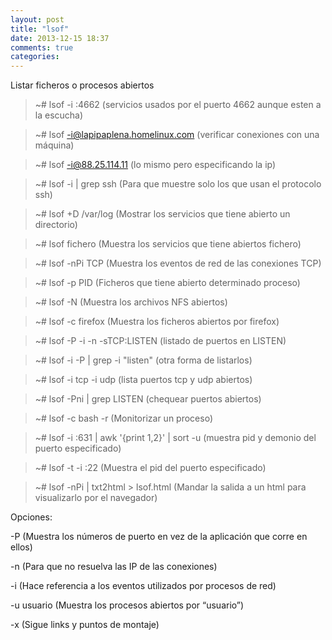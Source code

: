 ```yaml
---
layout: post
title: "lsof"
date: 2013-12-15 18:37
comments: true
categories: 
---
```

Listar ficheros o procesos abiertos

>~# lsof -i :4662  (servicios usados por el puerto 4662 aunque esten a la escucha)

>~# lsof -i@lapipaplena.homelinux.com  (verificar conexiones con una máquina)

>~# lsof -i@88.25.114.11   (lo mismo pero especificando la ip)

>~# lsof -i | grep ssh  (Para que muestre solo los que usan el protocolo ssh)

>~# lsof +D /var/log  (Mostrar los servicios que tiene abierto un directorio)

>~# lsof fichero  (Muestra los servicios que tiene abiertos fichero)

>~# lsof -nPi TCP   (Muestra los eventos de red de las conexiones TCP)

>~# lsof -p PID  (Ficheros que tiene abierto determinado proceso)

>~# lsof -N      (Muestra los archivos NFS abiertos)

>~# lsof -c firefox   (Muestra los ficheros abiertos por firefox)

>~# lsof -P -i -n -sTCP:LISTEN (listado de puertos en LISTEN)

>~# lsof -i -P | grep -i "listen" (otra forma de listarlos)

>~# lsof -i tcp -i udp  (lista puertos tcp y udp abiertos)

>~# lsof -Pni | grep LISTEN   (chequear puertos abiertos)

>~# lsof -c bash -r  (Monitorizar un proceso)

>~# lsof -i :631 | awk '{print $1,$2}' | sort -u  (muestra pid y demonio del puerto especificado)

>~# lsof -t -i :22 (Muestra el pid del puerto especificado)

>~# lsof -nPi | txt2html  > lsof.html (Mandar la salida a un html para visualizarlo por el navegador)

Opciones:

-P (Muestra los números de puerto en vez de la aplicación que corre en ellos)

-n (Para que no resuelva las IP de las conexiones)

-i (Hace referencia a los eventos utilizados por procesos de red)

-u usuario (Muestra los procesos abiertos por “usuario”)

-x (Sigue links y puntos de montaje)

